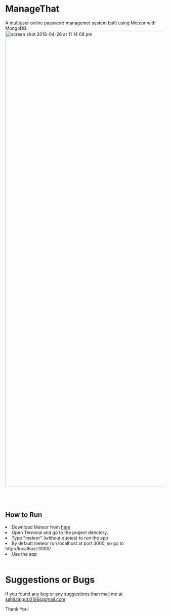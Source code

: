 <h1>ManageThat</h1>
A multiuser online password managemet system built using Meteor with MongoDB.
<img width="1440" alt="screen shot 2018-04-26 at 11 14 08 pm" src="https://user-images.githubusercontent.com/20112458/39322985-091649a6-49a9-11e8-8fe8-4af6e89ada1e.png">

  <br><br>
<h2>How to Run</h2>
<li> Download Meteor from <a href="https://www.meteor.com/install">here</a></li>
<li> Open Terminal and go to the project directory.</li>
<li> Type "meteor" (without quotes) to run the app</li>
<li> By default meteor run localhost at port 3000, so go to http://localhost:3000/ </li>
<li> Use the app</li>
<br>
<h1>Suggestions or Bugs</h1>
If you found any bug or any suggestions than mail me at <a class="tooltipped" data-position="bottom" data-delay="10" data-tooltip="Email Me" href="mailto:sahil.rajput.0196@gmail.com" target="_blank">sahil.rajput.0196@gmail.com</a>

Thank You!
